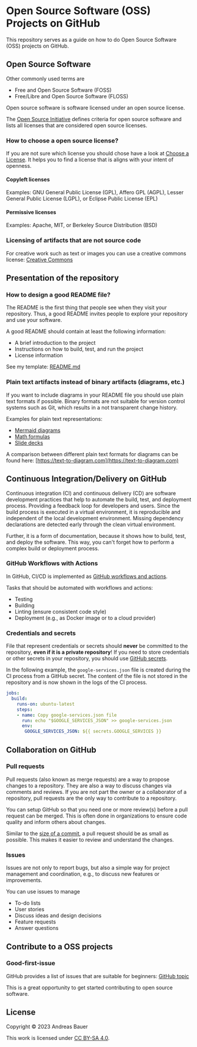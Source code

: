 # Open Source Software (OSS) Projects on GitHub

This repository serves as a guide on how to do
Open Source Software (OSS) projects on GitHub.

## Open Source Software

Other commonly used terms are

- Free and Open Source Software (FOSS)
- Free/Libre and Open Source Software (FLOSS)

Open source software is software licensed under an open source license.

The [Open Source Initiative](https://opensource.org/) defines criteria for open source software and lists all licenses that are considered open source licenses.

### How to choose a open source license?

If you are not sure which license you should chose have a look at [Choose a License](https://choosealicense.com).
It helps you to find a license that is aligns with your intent of openness.

#### Copyleft licenses

Examples: GNU General Public License (GPL), Affero GPL (AGPL),
Lesser General Public License (LGPL), or Eclipse Public License (EPL)

#### Permissive licenses

Examples: Apache, MIT, or Berkeley Source Distribution (BSD)

### Licensing of artifacts that are not source code

For creative work such as text or images you can use a creative commons license:
[Creative Commons](https://creativecommons.org/share-your-work/cclicenses/)

## Presentation of the repository

### How to design a good README file?

The README is the first thing that people see when they visit your repository.
Thus, a good README invites people to explore your repository and use your software.

A good README should contain at least the following information:

- A brief introduction to the project
- Instructions on how to build, test, and run the project
- License information

See my template: [README.md](/templates/README.md)

### Plain text artifacts instead of binary artifacts (diagrams, etc.)

If you want to include diagrams in your README file you should use plain text formats if possible.
Binary formats are not suitable for version control systems such as Git, which results in a not transparent change history.

Examples for plain text representations:

- [Mermaid diagrams](https://github.blog/2022-02-14-include-diagrams-markdown-files-mermaid/)
- [Math formulas](https://github.blog/2022-05-19-math-support-in-markdown/)
- [Slide decks](https://marp.app)

A comparison between different plain text formats for diagrams can be found here: [https://text-to-diagram.com](https://text-to-diagram.com)

## Continuous Integration/Delivery on GitHub

Continuous integration (CI) and continuous delivery (CD) are software development practices that help to automate the build, test, and deployment process.
Providing a feedback loop for developers and users.
Since the build process is executed in a virtual environment, it is reproducible and independent of the local development environment.
Missing dependency declarations are detected early through the clean virtual environment.

Further, it is a form of documentation, because it shows how to build, test, and deploy the software.
This way, you can't forget how to perform a complex build or deployment process.

### GitHub Workflows with Actions

In GitHub, CI/CD is implemented as [GitHub workflows and actions](https://docs.github.com/en/actions/using-workflows).

Tasks that should be automated with workflows and actions:

- Testing
- Building
- Linting (ensure consistent code style)
- Deployment (e.g., as Docker image or to a cloud provider)

### Credentials and secrets

File that represent credentials or secrets should **never** be committed to the repository, **even if it is a private repository**!
If you need to store credentials or other secrets in your repository, you should use [GitHub secrets](https://docs.github.com/en/actions/reference/encrypted-secrets).

In the following example, the `google-services.json` file is created during the CI process from a GitHub secret.
The content of the file is not stored in the repository and is now shown in the logs of the CI process.

```yaml
jobs:
  build:
    runs-on: ubuntu-latest
    steps:
    - name: Copy google-services.json file
      run: echo "$GOOGLE_SERVICES_JSON" >> google-services.json
      env:
       GOOGLE_SERVICES_JSON: ${{ secrets.GOOGLE_SERVICES }}
```

## Collaboration on GitHub

### Pull requests

Pull requests (also known as merge requests) are a way to propose changes to a repository.
They are also a way to discuss changes via comments and reviews.
If you are not part the owner or a collaborator of a repository, pull requests are the only way to contribute to a repository.

You can setup GitHub so that you need one or more review(s) before a pull request can be merged.
This is often done in organizations to ensure code quality and inform others about changes.

Similar to the [size of a commit](https://github.com/andreas-bauer/git-101#commit-size), a pull request should be as small as possible.
This makes it easier to review and understand the changes.

### Issues

Issues are not only to report bugs, but also a simple way for project management and coordination, e.g., to discuss new features or improvements.

You can use issues to manage

- To-do lists
- User stories
- Discuss ideas and design decisions
- Feature requests
- Answer questions

## Contribute to a OSS projects

### Good-first-issue

GitHub provides a list of issues that are suitable for beginners:
[GitHub topic](https://github.com/topics/good-first-issue)

This is a great opportunity to get started contributing to open source software.

## License

Copyright © 2023 Andreas Bauer

This work is licensed under [CC BY-SA 4.0](./LICENSE).
